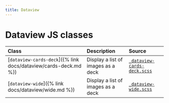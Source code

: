 ```yaml
---
title: Dataview
---
```


# Dataview JS classes

| Class | Description | Source |
|:------|:------------|:-------|
| [`dataview-cards-deck`]({% link docs/dataview/cards-deck.md %}) | Display a list of images as a deck | [`_dataview-cards-deck.scss`](https://github.com/ElsaTam/obsidian-fancy-a-story/blob/main/scss/editor/dataview/_dataview-cards-deck.scss) |
| [`dataview-wide`]({% link docs/dataview/wide.md %}) | Display a list of images as a deck | [`_dataview-wide.scss`](https://github.com/ElsaTam/obsidian-fancy-a-story/blob/main/scss/editor/dataview/_dataview-wide.scss) |